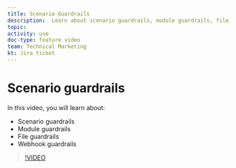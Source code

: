 ```yaml
---
title: Scenario Guardrails
description:  Learn about scenario guardrails, module guardrails, file guardrails, and webhook guardrails, all in [!DNL Adobe Workfront Fusion].
topic: 
activity: use
doc-type: feature video
team: Technical Marketing
kt: Jira ticket 
---
```

# Scenario guardrails

In this video, you will learn about:

* Scenario guardrails
* Module guardrails
* File guardrails
* Webhook guardrails

>[!VIDEO](https://video.tv.adobe.com/v/335314/?quality=12)
